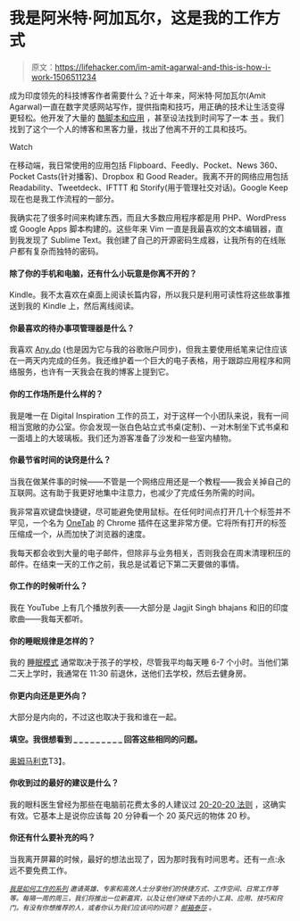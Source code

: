 # 我是阿米特·阿加瓦尔，这是我的工作方式

> 原文：<https://lifehacker.com/im-amit-agarwal-and-this-is-how-i-work-1506511234>

成为印度领先的科技博客作者需要什么？近十年来，阿米特·阿加瓦尔(Amit Agarwal)一直在数字灵感网站写作，提供指南和技巧，用正确的技术让生活变得更轻松。他开发了大量的 [酷脚本和应用](http://ctrlq.org/) ，甚至设法找到时间写了一本 [书](http://www.amazon.com/exec/obidos/ASIN/B006R4RN3U/ctrlqorg-20/?asc_campaign=InlineText&asc_refurl=https://lifehacker.com/im-amit-agarwal-and-this-is-how-i-work-1506511234&asc_source=&tag=kinjalifehackerlink-20) 。我们找到了这个一个人的博客和黑客力量，找出了他离不开的工具和技巧。

Watch

在移动端，我日常使用的应用包括 Flipboard、Feedly、Pocket、News 360、Pocket Casts(针对播客)、Dropbox 和 Good Reader。我离不开的网络应用包括 Readability、Tweetdeck、IFTTT 和 Storify(用于管理社交对话)。Google Keep 现在也是我工作流程的一部分。

我确实花了很多时间来构建东西，而且大多数应用程序都是用 PHP、WordPress 或 Google Apps 脚本构建的。这些年来 Vim 一直是我最喜欢的文本编辑器，直到我发现了 Sublime Text。我创建了自己的开源密码生成器，让我所有的在线账户都有复杂而独特的密码。

#### 除了你的手机和电脑，还有什么小玩意是你离不开的？

Kindle。我不太喜欢在桌面上阅读长篇内容，所以我只是利用可读性将这些故事推送到我的 Kindle 上，然后离线阅读。

#### 你最喜欢的待办事项管理器是什么？

我喜欢 [Any.do](https://lifehacker.com/im-omer-perchik-and-this-is-the-story-behind-any-do-1440128266) (也是因为它与我的谷歌账户同步)，但我主要使用纸笔来记住应该在一两天内完成的任务。我还维护着一个巨大的电子表格，用于跟踪应用程序和网络服务，也许有一天我会在我的博客上提到它。

#### 你的工作场所是什么样的？

我是唯一在 Digital Inspiration 工作的员工，对于这样一个小团队来说，我有一间相当宽敞的办公室。你会发现一张白色站立式书桌(定制)、一对木制坐下式书桌和一面墙上的大玻璃板。我们还为游客准备了沙发和一些室内植物。

#### 你最节省时间的诀窍是什么？

当我在做某件事的时候——不管是一个网络应用还是一个教程——我会关掉自己的互联网。这有助于我更好地集中注意力，也减少了完成任务所需的时间。

我非常喜欢键盘快捷键，尽可能避免使用鼠标。在任何时间点打开几十个标签并不罕见，一个名为 [OneTab](https://chrome.google.com/webstore/detail/onetab/chphlpgkkbolifaimnlloiipkdnihall?hl=en) 的 Chrome 插件在这里非常方便。它将所有打开的标签压缩成一个，从而加快了浏览器的速度。

我每天都会收到大量的电子邮件，但除非与业务相关，否则我会在周末清理积压的邮件。在结束一天的工作之前，我总是试着记下第二天要做的事情。

#### 你工作的时候听什么？

我在 YouTube 上有几个播放列表——大部分是 Jagjit Singh bhajans 和旧的印度歌曲——我每天都听。

#### 你的睡眠规律是怎样的？

我的 [睡眠模式](http://sleepingtime.org/amit-agarwal) 通常取决于孩子的学校，尽管我平均每天睡 6-7 个小时。当他们第二天上学时，我通常在 11:30 前退休，送他们去学校，然后去健身房。

#### 你更内向还是更外向？

大部分是内向的，不过这也取决于我和谁在一起。

#### **填空。我很想看到 _ _ _ _ _ _ _ _ _ 回答这些相同的问题。**

[奥姆马利克](http://twitter.com/om)T3】。

#### 你收到过的最好的建议是什么？

我的眼科医生曾经为那些在电脑前花费太多的人建议过 [20-20-20 法则](http://www.labnol.org/software/computer-eye-exercise/14069/) ，这确实有效。它基本上是说你应该每 20 分钟看一个 20 英尺远的物体 20 秒。

#### 你还有什么要补充的吗？

当我离开屏幕的时候，最好的想法出现了，因为那时我有时间思考。还有一点:永远不要免费工作。

<small></small>*[<small>*我是如何工作的系列*</small>](http://lifehacker.com/how-i-work/) <small>*邀请英雄、专家和高效人士分享他们的快捷方式、工作空间、日常工作等等。每隔一周的周三，我们将推出一位新嘉宾，以及让他们继续下去的小工具、应用、技巧和窍门。有没有你想推荐的人，或者你认为我们应该问的问题？*</small> [<small>*邮箱泰莎*</small>](https://mail.google.com/mail/?view=cm&fs=1&tf=1&to=tessa@lifehacker.com) <small>*。*</small>*